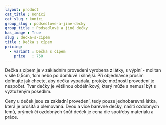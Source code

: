 ```yaml
---
layout: product
cat_title : Koníci
cat_slug : konici
group_slug : podsedlove-a-jine-decky
group_title : Podsedlové a jiné dečky
has_image : True
slug : decka-s-cipem
title : Dečka s cípem
pricing:
  - variant : Dečka s cípem
    price   : 750
---
```


Dečka s cípem je v základním provedení vyrobena z látky, s výplní - molitan v síle 0,5cm, 1cm nebo po domluvě i silnější.
Při objednávce prosím definujte jak chcete, aby dečka vypadala, protože možností provedení je nespočet.
Tvar dečky je většinou obdélníkový, který může a nemusí být s vyztuženým posedlím.

Ceny u deček jsou za zakladní provedení, tedy pouze jednobarevná látka, která je prošitá a olemovaná.
Dvou a více barevné dečky, našití ozdobných lemů, prýmek či ozdobných šnůř deček je cena dle spotřeby materiálu a práce.

